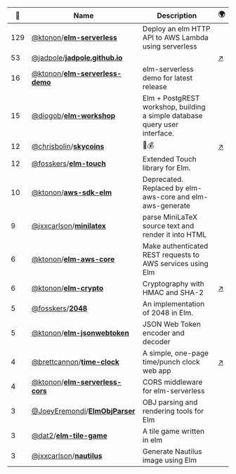 |:star2: | Name | Description | 🌍|
|---|---|---|---|
|129|[@ktonon](https://github.com/ktonon)/[**elm-serverless**](https://github.com/ktonon/elm-serverless)|Deploy an elm HTTP API to AWS Lambda using serverless||
|53|[@jadpole](https://github.com/jadpole)/[**jadpole.github.io**](https://github.com/jadpole/jadpole.github.io)||[:arrow_upper_right:](https://jadpole.github.io)|
|16|[@ktonon](https://github.com/ktonon)/[**elm-serverless-demo**](https://github.com/ktonon/elm-serverless-demo)|elm-serverless demo for latest release||
|15|[@diogob](https://github.com/diogob)/[**elm-workshop**](https://github.com/diogob/elm-workshop)|Elm + PostgREST workshop, building a simple database query user interface.||
|12|[@chrisbolin](https://github.com/chrisbolin)/[**skycoins**](https://github.com/chrisbolin/skycoins)|🚁💰|[:arrow_upper_right:](http://bolin.co/skycoins)|
|12|[@fosskers](https://github.com/fosskers)/[**elm-touch**](https://github.com/fosskers/elm-touch)|Extended Touch library for Elm. ||
|10|[@ktonon](https://github.com/ktonon)/[**aws-sdk-elm**](https://github.com/ktonon/aws-sdk-elm)|Deprecated. Replaced by elm-aws-core and elm-aws-generate||
|9|[@jxxcarlson](https://github.com/jxxcarlson)/[**minilatex**](https://github.com/jxxcarlson/minilatex)|parse MiniLaTeX source text and render it into HTML||
|6|[@ktonon](https://github.com/ktonon)/[**elm-aws-core**](https://github.com/ktonon/elm-aws-core)|Make authenticated REST requests to AWS services using Elm||
|6|[@ktonon](https://github.com/ktonon)/[**elm-crypto**](https://github.com/ktonon/elm-crypto)|Cryptography with HMAC and SHA-2|[:arrow_upper_right:](http://package.elm-lang.org/packages/ktonon/elm-crypto/latest)|
|5|[@fosskers](https://github.com/fosskers)/[**2048**](https://github.com/fosskers/2048)|An implementation of 2048 in Elm.||
|5|[@ktonon](https://github.com/ktonon)/[**elm-jsonwebtoken**](https://github.com/ktonon/elm-jsonwebtoken)|JSON Web Token encoder and decoder||
|4|[@brettcannon](https://github.com/brettcannon)/[**time-clock**](https://github.com/brettcannon/time-clock)|A simple, one-page time/punch clock web app|[:arrow_upper_right:](http://time-clock.surge.sh/)|
|4|[@ktonon](https://github.com/ktonon)/[**elm-serverless-cors**](https://github.com/ktonon/elm-serverless-cors)|CORS middleware for elm-serverless||
|3|[@JoeyEremondi](https://github.com/JoeyEremondi)/[**ElmObjParser**](https://github.com/JoeyEremondi/ElmObjParser)|OBJ parsing and rendering tools for Elm||
|3|[@dat2](https://github.com/dat2)/[**elm-tile-game**](https://github.com/dat2/elm-tile-game)|A tile game written in elm||
|3|[@jxxcarlson](https://github.com/jxxcarlson)/[**nautilus**](https://github.com/jxxcarlson/nautilus)|Generate Nautilus image using Elm||

